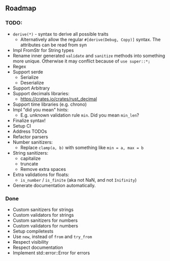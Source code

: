 ## Roadmap

### TODO:
* `derive(*)` - syntax to derive all possible traits
  * Alternatively allow the regular `#[derive(Debug, Copy)]` syntax. The attributes can be read from syn
* Impl FromStr for String types
* Rename inner generated `validate` and `sanitize` methods into something more unique. Otherwise it may conflict because of `use super::*;`
* Regex
* Support serde
  * Serialize
  * Deserialize
* Support Arbitrary
* Support decimals libraries:
  * https://crates.io/crates/rust_decimal
* Support time libraries (e.g. chrono)
* Impl  "did you mean" hints:
  * E.g. unknown validation rule `min`. Did you mean `min_len`?
* Finalize syntax!
* Setup CI
* Address TODOs
* Refactor parsers
* Number sanitizers:
  * Replace `clamp(a, b)` with something like `min = a, max = b`
* String sanitizers:
  * capitalize
  * truncate
  * Remove extra spaces
* Extra validations for floats:
  * `is_number` / `is_finite` (aka not NaN, and not `Inifinity`)
* Generate documentation automatically.


### Done
* Custom sanitizers for strings
* Custom validators for strings
* Custom sanitizers for numbers
* Custom validators for numbers
* Setup compiletests
* Use `new`, instead of `from` and `try_from`
* Respect visibility
* Respect documentation
* Implement std::error::Error for errors
